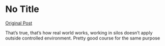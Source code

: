 # No Title

[Original Post](https://discourse.onlinedegree.iitm.ac.in/t/163247/161)

<p>That’s true, that’s how real world works, working in silos doesn’t apply outside controlled environment. Pretty good course for the same purpose</p>
